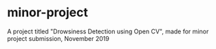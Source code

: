 # minor-project
A project titled "Drowsiness Detection using Open CV", made for minor project submission, November 2019

